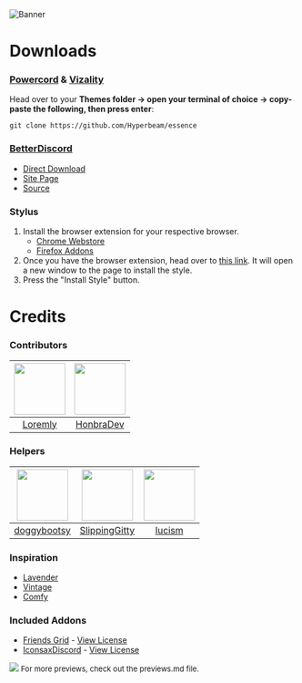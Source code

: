 <img src="https://i.imgur.com/K4ExXsS.png" alt="Banner" data-canonical-src="https://i.imgur.com/K4ExXsS.png" style="max-width: 100%;">

# Downloads
### **[Powercord](https://powercord.dev/) & [Vizality](https://vizality.com/)**
Head over to your **Themes folder -> open your terminal of choice -> copy-paste the following, then press enter**:
```
git clone https://github.com/Hyperbeam/essence
```

### **[BetterDiscord](https://betterdiscord.app/)**
- [Direct Download](https://betterdiscord.app/Download?id=733)
- [Site Page](https://betterdiscord.app/theme/Essence)
- [Source](https://Hyperbeam.github.io/essence/src/source.css)

### **Stylus**
1. Install the browser extension for your respective browser.
    - [Chrome Webstore](https://chrome.google.com/webstore/detail/stylus/clngdbkpkpeebahjckkjfobafhncgmne)
    - [Firefox Addons](https://addons.mozilla.org/en-US/firefox/addon/styl-us/)
2. Once you have the browser extension, head over to [this link](https://github.com/Hyperbeam/essence/raw/main/clients/stylus/essence.user.css). It will open a new window to the page to install the style.
3. Press the "Install Style" button.

# Credits
### Contributors
|<a href="https://github.com/Loremly"><img src="https://avatars.githubusercontent.com/u/86319836?v=4" width="90px" height="90px"></a>|<a href="https://github.com/HonbraDev"><img src="https://avatars.githubusercontent.com/u/54026315?v=4" width="90px" height="90px"></a>|
|:-:|:-:|
|[Loremly](https://github.com/Loremly)|[HonbraDev](https://github.com/HonbraDev)|

### Helpers
|<a href="https://github.com/doggybootsy"><img src="https://avatars.githubusercontent.com/u/71196819?v=4" width="90px" height="90px"></a>|<a href="https://github.com/SlippingGitty"><img src="https://avatars.githubusercontent.com/u/76500838?v=4" width="90px" height="90px"></a>|<a href="https://github.com/Iucism"><img src="https://avatars.githubusercontent.com/u/105166639?v=4" width="90px" height="90px"></a>|
|:-:|:-:|:-:|
|[doggybootsy](https://github.com/doggybootsy)|[SlippingGitty](https://github.com/SlippingGitty)|[Iucism](https://github.com/Iucism)|

### Inspiration
- [Lavender](https://github.com/Lavender-Discord/Lavender)
- [Vintage](https://github.com/leeprky/Vintage)
- [Comfy](https://github.com/Comfy-Themes/Discord)

### Included Addons
- [Friends Grid](https://github.com/CreArts-Community/Friends-Grid) - [View License](https://github.com/CreArts-Community/Friends-Grid/blob/master/license)
- [IconsaxDiscord](https://github.com/Lavender-Discord/IconsaxDiscord) - [View License](https://github.com/Lavender-Discord/IconsaxDiscord/blob/main/LICENSE)

<img src="https://i.imgur.com/GMnI52s.png">
<font size="2">For more previews, check out the previews.md file.</font>